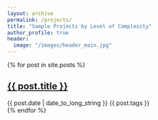```yaml
---
layout: archive
permalink: /projects/
title: "Sample Projects by Level of Complexity"
author_profile: true
header:
  image: "/images/header_main.jpg"
---
```


{% for post in site.posts %}
<article>
  <h2>
    <a href="{{ post.url }}">
      {{ post.title }}
    </a>
  </h2>
  <time datetime="{{ post.date | date: "%Y-%m-%d" }}">{{ post.date | date_to_long_string }}</time>
  {{ post.tags }}
</article>
{% endfor %}
